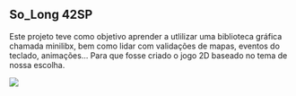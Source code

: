 <h2> So_Long 42SP </h2>


<p>

Este projeto teve como objetivo aprender a utlilizar uma biblioteca gráfica chamada minilibx, 
bem como lidar com validações de mapas, eventos do teclado, animações... Para que fosse criado
o jogo 2D baseado no tema de nossa escolha.

</p>

<img src="https://github.com/shelsonx/so_long42/blob/master/assets/images/game_play.gif"></img>
